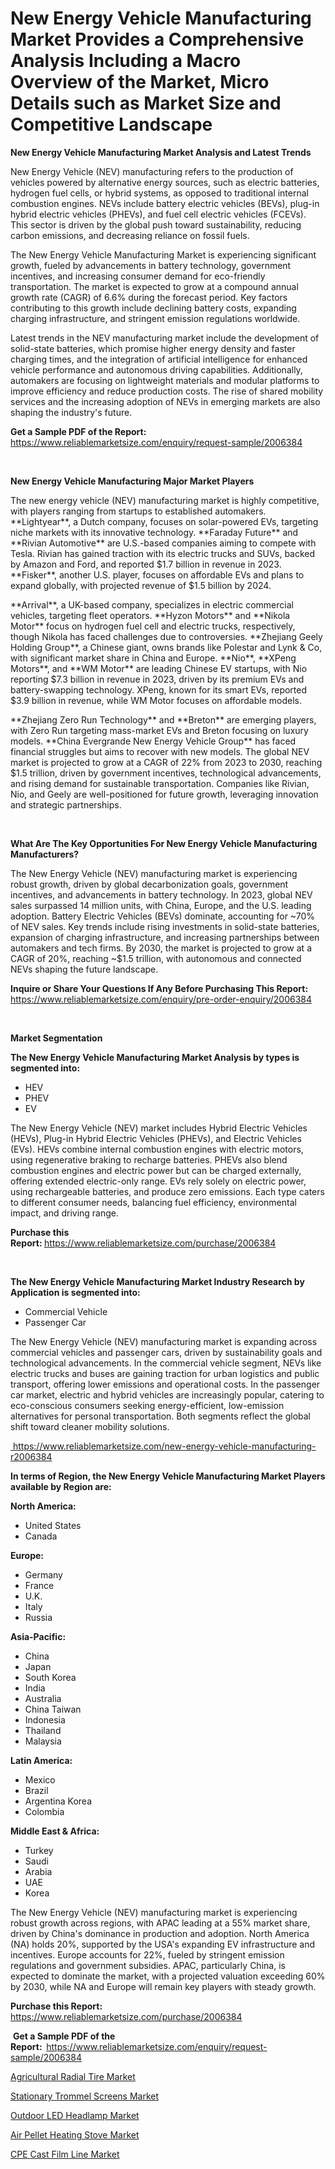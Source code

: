 <p><h1>New Energy Vehicle Manufacturing Market Provides a Comprehensive Analysis Including a Macro Overview of the Market, Micro Details such as Market Size and Competitive Landscape</h1></p><p><strong>New Energy Vehicle Manufacturing Market Analysis and Latest Trends</strong></p>
<p><p>New Energy Vehicle (NEV) manufacturing refers to the production of vehicles powered by alternative energy sources, such as electric batteries, hydrogen fuel cells, or hybrid systems, as opposed to traditional internal combustion engines. NEVs include battery electric vehicles (BEVs), plug-in hybrid electric vehicles (PHEVs), and fuel cell electric vehicles (FCEVs). This sector is driven by the global push toward sustainability, reducing carbon emissions, and decreasing reliance on fossil fuels.</p><p>The New Energy Vehicle Manufacturing Market is experiencing significant growth, fueled by advancements in battery technology, government incentives, and increasing consumer demand for eco-friendly transportation. The market is expected to grow at a compound annual growth rate (CAGR) of 6.6% during the forecast period. Key factors contributing to this growth include declining battery costs, expanding charging infrastructure, and stringent emission regulations worldwide.</p><p>Latest trends in the NEV manufacturing market include the development of solid-state batteries, which promise higher energy density and faster charging times, and the integration of artificial intelligence for enhanced vehicle performance and autonomous driving capabilities. Additionally, automakers are focusing on lightweight materials and modular platforms to improve efficiency and reduce production costs. The rise of shared mobility services and the increasing adoption of NEVs in emerging markets are also shaping the industry's future.</p></p>
<p><strong>Get a Sample PDF of the Report:&nbsp;</strong> <a href="https://www.reliablemarketsize.com/enquiry/request-sample/2006384?utm_campaign=1897&utm_medium=2&utm_source=Github&utm_content=ia&utm_term=24012025&utm_id=new-energy-vehicle-manufacturing">https://www.reliablemarketsize.com/enquiry/request-sample/2006384</a></p>
<p>&nbsp;</p>
<p><strong>New Energy Vehicle Manufacturing Major Market Players</strong></p>
<p><p>The new energy vehicle (NEV) manufacturing market is highly competitive, with players ranging from startups to established automakers. **Lightyear**, a Dutch company, focuses on solar-powered EVs, targeting niche markets with its innovative technology. **Faraday Future** and **Rivian Automotive** are U.S.-based companies aiming to compete with Tesla. Rivian has gained traction with its electric trucks and SUVs, backed by Amazon and Ford, and reported $1.7 billion in revenue in 2023. **Fisker**, another U.S. player, focuses on affordable EVs and plans to expand globally, with projected revenue of $1.5 billion by 2024.</p><p>**Arrival**, a UK-based company, specializes in electric commercial vehicles, targeting fleet operators. **Hyzon Motors** and **Nikola Motor** focus on hydrogen fuel cell and electric trucks, respectively, though Nikola has faced challenges due to controversies. **Zhejiang Geely Holding Group**, a Chinese giant, owns brands like Polestar and Lynk & Co, with significant market share in China and Europe. **Nio**, **XPeng Motors**, and **WM Motor** are leading Chinese EV startups, with Nio reporting $7.3 billion in revenue in 2023, driven by its premium EVs and battery-swapping technology. XPeng, known for its smart EVs, reported $3.9 billion in revenue, while WM Motor focuses on affordable models.</p><p>**Zhejiang Zero Run Technology** and **Breton** are emerging players, with Zero Run targeting mass-market EVs and Breton focusing on luxury models. **China Evergrande New Energy Vehicle Group** has faced financial struggles but aims to recover with new models. The global NEV market is projected to grow at a CAGR of 22% from 2023 to 2030, reaching $1.5 trillion, driven by government incentives, technological advancements, and rising demand for sustainable transportation. Companies like Rivian, Nio, and Geely are well-positioned for future growth, leveraging innovation and strategic partnerships.</p></p>
<p>&nbsp;</p>
<p><strong>What Are The Key Opportunities For New Energy Vehicle Manufacturing Manufacturers?</strong></p>
<p><p>The New Energy Vehicle (NEV) manufacturing market is experiencing robust growth, driven by global decarbonization goals, government incentives, and advancements in battery technology. In 2023, global NEV sales surpassed 14 million units, with China, Europe, and the U.S. leading adoption. Battery Electric Vehicles (BEVs) dominate, accounting for ~70% of NEV sales. Key trends include rising investments in solid-state batteries, expansion of charging infrastructure, and increasing partnerships between automakers and tech firms. By 2030, the market is projected to grow at a CAGR of 20%, reaching ~$1.5 trillion, with autonomous and connected NEVs shaping the future landscape.</p></p>
<p><strong>Inquire or Share Your Questions If Any Before Purchasing This Report:</strong> <a href="https://www.reliablemarketsize.com/enquiry/pre-order-enquiry/2006384?utm_campaign=1897&utm_medium=2&utm_source=Github&utm_content=ia&utm_term=24012025&utm_id=new-energy-vehicle-manufacturing">https://www.reliablemarketsize.com/enquiry/pre-order-enquiry/2006384</a></p>
<p>&nbsp;</p>
<p><strong>Market Segmentation</strong></p>
<p><strong>The New Energy Vehicle Manufacturing Market Analysis by types is segmented into:</strong></p>
<p><ul><li>HEV</li><li>PHEV</li><li>EV</li></ul></p>
<p><p>The New Energy Vehicle (NEV) market includes Hybrid Electric Vehicles (HEVs), Plug-in Hybrid Electric Vehicles (PHEVs), and Electric Vehicles (EVs). HEVs combine internal combustion engines with electric motors, using regenerative braking to recharge batteries. PHEVs also blend combustion engines and electric power but can be charged externally, offering extended electric-only range. EVs rely solely on electric power, using rechargeable batteries, and produce zero emissions. Each type caters to different consumer needs, balancing fuel efficiency, environmental impact, and driving range.</p></p>
<p><strong>Purchase this Report:&nbsp;</strong><a href="https://www.reliablemarketsize.com/purchase/2006384?utm_campaign=1897&utm_medium=2&utm_source=Github&utm_content=ia&utm_term=24012025&utm_id=new-energy-vehicle-manufacturing">https://www.reliablemarketsize.com/purchase/2006384</a></p>
<p>&nbsp;</p>
<p><strong>The New Energy Vehicle Manufacturing Market Industry Research by Application is segmented into:</strong></p>
<p><ul><li>Commercial Vehicle</li><li>Passenger Car</li></ul></p>
<p><p>The New Energy Vehicle (NEV) manufacturing market is expanding across commercial vehicles and passenger cars, driven by sustainability goals and technological advancements. In the commercial vehicle segment, NEVs like electric trucks and buses are gaining traction for urban logistics and public transport, offering lower emissions and operational costs. In the passenger car market, electric and hybrid vehicles are increasingly popular, catering to eco-conscious consumers seeking energy-efficient, low-emission alternatives for personal transportation. Both segments reflect the global shift toward cleaner mobility solutions.</p></p>
<p><a href="https://www.reliablemarketsize.com/new-energy-vehicle-manufacturing-r2006384?utm_campaign=1897&utm_medium=2&utm_source=Github&utm_content=ia&utm_term=24012025&utm_id=new-energy-vehicle-manufacturing">&nbsp;https://www.reliablemarketsize.com/new-energy-vehicle-manufacturing-r2006384</a></p>
<p><strong>In terms of Region, the New Energy Vehicle Manufacturing Market Players available by Region are:</strong></p>
<p>
    <p> <strong> North America: </strong>
        <ul>
            <li>United States</li>
            <li>Canada</li>
        </ul>
        </p> 
    <p> <strong> Europe: </strong>
        <ul>
            <li>Germany</li>
            <li>France</li>
            <li>U.K.</li>
            <li>Italy</li>
            <li>Russia</li>
        </ul>
        </p> 
    <p> <strong> Asia-Pacific: </strong>
        <ul>
            <li>China</li>
            <li>Japan</li>
            <li>South Korea</li>
            <li>India</li>
            <li>Australia</li>
            <li>China Taiwan</li>
            <li>Indonesia</li>
            <li>Thailand</li>
            <li>Malaysia</li>
        </ul>
        </p> 
    <p> <strong> Latin America: </strong>
        <ul>
            <li>Mexico</li>
            <li>Brazil</li>
            <li>Argentina Korea</li>
            <li>Colombia</li>
        </ul>
        </p> 
    <p> <strong> Middle East & Africa: </strong>
        <ul>
            <li>Turkey</li>
            <li>Saudi</li>
            <li>Arabia</li>
            <li>UAE</li>
            <li>Korea</li>
        </ul>
    </p>
    </p>
<p><p>The New Energy Vehicle (NEV) manufacturing market is experiencing robust growth across regions, with APAC leading at a 55% market share, driven by China's dominance in production and adoption. North America (NA) holds 20%, supported by the USA's expanding EV infrastructure and incentives. Europe accounts for 22%, fueled by stringent emission regulations and government subsidies. APAC, particularly China, is expected to dominate the market, with a projected valuation exceeding 60% by 2030, while NA and Europe will remain key players with steady growth.</p></p>
<p><strong>Purchase this Report: </strong><a href="https://www.reliablemarketsize.com/purchase/2006384?utm_campaign=1897&utm_medium=2&utm_source=Github&utm_content=ia&utm_term=24012025&utm_id=new-energy-vehicle-manufacturing">https://www.reliablemarketsize.com/purchase/2006384</a></p>
<p>&nbsp;<strong>Get a Sample PDF of the Report:&nbsp;&nbsp;</strong><a href="https://www.reliablemarketsize.com/enquiry/request-sample/2006384?utm_campaign=1897&utm_medium=2&utm_source=Github&utm_content=ia&utm_term=24012025&utm_id=new-energy-vehicle-manufacturing">https://www.reliablemarketsize.com/enquiry/request-sample/2006384</a></p>
<p><strong></strong></p>
<p><p><a href="https://www.linkedin.com/pulse/navigating-competitive-landscape-agricultural-radial-9uswe?utm_campaign=1897&utm_medium=2&utm_source=Github&utm_content=ia&utm_term=24012025&utm_id=new-energy-vehicle-manufacturing">Agricultural Radial Tire Market</a></p><p><a href="https://www.linkedin.com/pulse/growth-global-stationary-trommel-screens-market-ananticipated96-ptnpc?utm_campaign=1897&utm_medium=2&utm_source=Github&utm_content=ia&utm_term=24012025&utm_id=new-energy-vehicle-manufacturing">Stationary Trommel Screens Market</a></p><p><a href="https://www.linkedin.com/pulse/industry-experts-project-outdoor-led-headlamp-market-srhre?utm_campaign=1897&utm_medium=2&utm_source=Github&utm_content=ia&utm_term=24012025&utm_id=new-energy-vehicle-manufacturing">Outdoor LED Headlamp Market</a></p><p><a href="https://www.linkedin.com/pulse/industry-projections-global-air-pellet-heating-stove-fus2e?utm_campaign=1897&utm_medium=2&utm_source=Github&utm_content=ia&utm_term=24012025&utm_id=new-energy-vehicle-manufacturing">Air Pellet Heating Stove Market</a></p><p><a href="https://www.linkedin.com/pulse/mapping-cpe-cast-film-line-market-trends-challenges-breakthroughs-rb5se?utm_campaign=1897&utm_medium=2&utm_source=Github&utm_content=ia&utm_term=24012025&utm_id=new-energy-vehicle-manufacturing">CPE Cast Film Line Market</a></p></p>